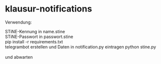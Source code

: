 # klausur-notifications
Verwendung:

STiNE-Kennung in name.stine <br>
STiNE-Passwort in passwort.stine  <br>
pip install -r requirements.txt <br>
telegrambot erstellen und Daten in notification.py eintragen
python stine.py <br>
<br>
und abwarten
